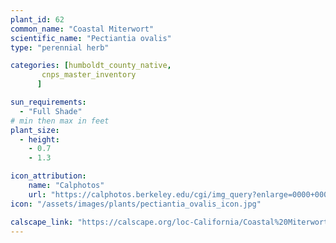 ```yaml
---
plant_id: 62
common_name: "Coastal Miterwort"
scientific_name: "Pectiantia ovalis"
type: "perennial herb"

categories: [humboldt_county_native,
       cnps_master_inventory
      ]

sun_requirements:
  - "Full Shade"
# min then max in feet
plant_size:
  - height: 
    - 0.7
    - 1.3

icon_attribution: 
    name: "Calphotos" 
    url: "https://calphotos.berkeley.edu/cgi/img_query?enlarge=0000+0000+0511+2303" 
icon: "/assets/images/plants/pectiantia_ovalis_icon.jpg"

calscape_link: "https://calscape.org/loc-California/Coastal%20Miterwort%20(Pectiantia%20ovalis)"
---
```



